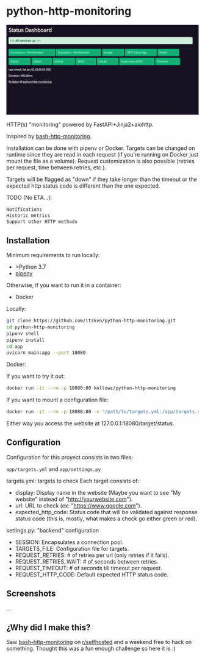# python-http-monitoring

![](./docs/dashboard_example.png)

HTTP(s) "monitoring" powered by FastAPI+Jinja2+aiohttp.

Inspired by [bash-http-monitoring](https://github.com/RaymiiOrg/bash-http-monitoring).

Installation can be done with pipenv or Docker.
Targets can be changed on runtime since they are read in each request (if you're running on Docker just mount the file as a volume).
Request customization is also possible (retries per request, time between retries, etc.).

Targets will be flagged as "down" if they take longer than the timeout or the expected http status code is different than the one expected.

TODO (No ETA...):
```
Notifications
Historic metrics
Support other HTTP methods
```

## Installation

Minimum requirements to run locally:
- \>Python 3.7
- [pipenv](https://pypi.org/project/pipenv/)

Otherwise, if you want to run it in a container:
- Docker


Locally:

```bash
git clone https://github.com/itzkvn/python-http-monitoring.git
cd python-http-monitoring
pipenv shell
pipenv install
cd app
uvicorn main:app --port 18080
```

Docker:

If you want to try it out:

```bash
docker run -it --rm -p 18080:80 kollowz/python-http-monitoring
```

If you want to mount a configuration file:

```bash
docker run -it --rm -p 18080:80 -v "/path/to/targets.yml:/app/targets.yml" kollowz/python-http-monitoring
```

Either way you access the website at 127.0.0.1:18080/target/status.

## Configuration

Configuration for this proyect consists in two files:

```app/targets.yml``` and ```app/settings.py```

targets.yml: targets to check
Each target consists of:
- display: Display name in the website (Maybe you want to see "My website" instead of "http://yourwebsite.com").
- url: URL to check (ex: "https://www.google.com").
- expected_http_code: Status code that will be validated against response status code (this is, mostly, what makes a check go either green or red).

settings.py: "backend" configuration
- SESSION: Encapsulates a connection pool.
- TARGETS_FILE: Configuration file for targets.
- REQUEST_RETRIES: # of retries per url (only retries if it fails).
- REQUEST_RETRIES_WAIT: # of seconds between retries.
- REQUEST_TIMEOUT: # of seconds till timeout per request.
- REQUEST_HTTP_CODE: Default expected HTTP status code.

## Screenshots

...

## ¿Why did I make this?

Saw [bash-http-monitoring](https://github.com/RaymiiOrg/bash-http-monitoring) on [r/selfhosted](https://www.reddit.com/r/selfhosted/comments/klao26/bash_http_monitoring_dashboard/) and a weekend free to hack on something. Thought this was a fun enough challenge so here it is :)
